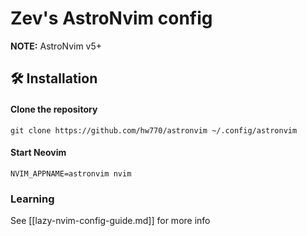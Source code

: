 # Zev's AstroNvim config

**NOTE:** AstroNvim v5+

## 🛠️ Installation


#### Clone the repository

```shell
git clone https://github.com/hw770/astronvim ~/.config/astronvim
```

#### Start Neovim

```shell
NVIM_APPNAME=astronvim nvim
```

### Learning

See [[lazy-nvim-config-guide.md]] for more info